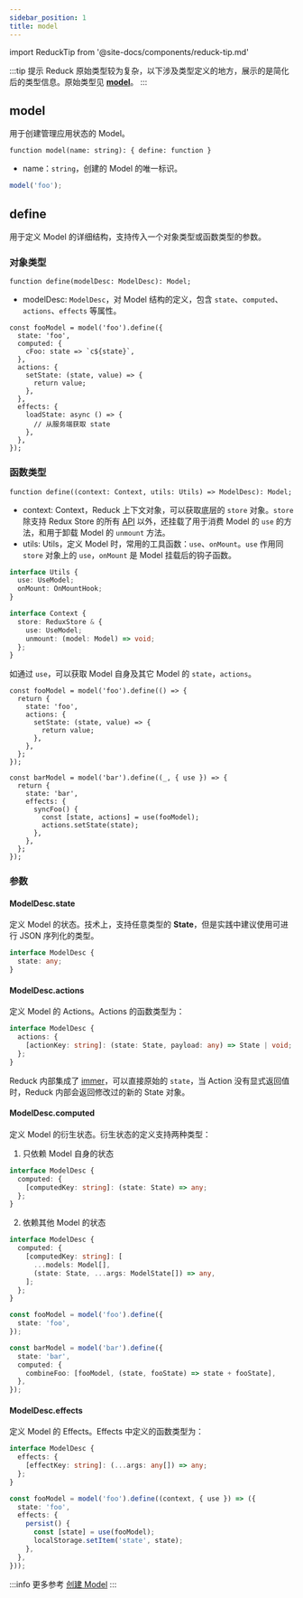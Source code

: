 ```yaml
---
sidebar_position: 1
title: model
---
```


import ReduckTip from '@site-docs/components/reduck-tip.md'

<ReduckTip />

:::tip 提示
Reduck 原始类型较为复杂，以下涉及类型定义的地方，展示的是简化后的类型信息。原始类型见 [**model**](https://github.com/modern-js-dev/reduck/blob/main/packages/store/src/model/model.ts)。
:::

## model

用于创建管理应用状态的 Model。

`function model(name: string): { define: function }`

- name：`string`，创建的 Model 的唯一标识。

```ts title="示例"
model('foo');
```

## define

用于定义 Model 的详细结构，支持传入一个对象类型或函数类型的参数。

### 对象类型

`function define(modelDesc: ModelDesc): Model;`

- modelDesc: `ModelDesc`，对 Model 结构的定义，包含 `state`、`computed`、`actions`、`effects` 等属性。

```tsx title="示例"
const fooModel = model('foo').define({
  state: 'foo',
  computed: {
    cFoo: state => `c${state}`,
  },
  actions: {
    setState: (state, value) => {
      return value;
    },
  },
  effects: {
    loadState: async () => {
      // 从服务端获取 state
    },
  },
});
```

### 函数类型

`function define((context: Context, utils: Utils) => ModelDesc): Model;`

- context: Context，Reduck 上下文对象，可以获取底层的 `store` 对象。`store` 除支持 Redux Store 的所有 [API](https://redux.js.org/api/store) 以外，还挂载了用于消费 Model 的 `use` 的方法，和用于卸载 Model 的 `unmount` 方法。
- utils: Utils，定义 Model 时，常用的工具函数：`use`、`onMount`。`use` 作用同 `store` 对象上的 `use`，`onMount` 是 Model 挂载后的钩子函数。

<!-- TODO: @anchao 调整类型 -->
```ts
interface Utils {
  use: UseModel;
  onMount: OnMountHook;
}

interface Context {
  store: ReduxStore & {
    use: UseModel;
    unmount: (model: Model) => void;
  };
}
```

如通过 `use`，可以获取 Model 自身及其它 Model 的 `state`，`actions`。

```tsx title="示例"
const fooModel = model('foo').define(() => {
  return {
    state: 'foo',
    actions: {
      setState: (state, value) => {
        return value;
      },
    },
  };
});

const barModel = model('bar').define((_, { use }) => {
  return {
    state: 'bar',
    effects: {
      syncFoo() {
        const [state, actions] = use(fooModel);
        actions.setState(state);
      },
    },
  };
});
```

### 参数

#### ModelDesc.state

定义 Model 的状态。技术上，支持任意类型的 **State**，但是实践中建议使用可进行 JSON 序列化的类型。

```ts
interface ModelDesc {
  state: any;
}
```

#### ModelDesc.actions

定义 Model 的 Actions。Actions 的函数类型为：

```ts
interface ModelDesc {
  actions: {
    [actionKey: string]: (state: State, payload: any) => State | void;
  };
}
```

Reduck 内部集成了 [immer](https://github.com/immerjs/immer)，可以直接原始的 `state`，当 Action 没有显式返回值时，Reduck 内部会返回修改过的新的 State 对象。

#### ModelDesc.computed

定义 Model 的衍生状态。衍生状态的定义支持两种类型：

1. 只依赖 Model 自身的状态

```ts
interface ModelDesc {
  computed: {
    [computedKey: string]: (state: State) => any;
  };
}
```

2. 依赖其他 Model 的状态

```ts
interface ModelDesc {
  computed: {
    [computedKey: string]: [
      ...models: Model[],
      (state: State, ...args: ModelState[]) => any,
    ];
  };
}
```

```ts title="示例"
const fooModel = model('foo').define({
  state: 'foo',
});

const barModel = model('bar').define({
  state: 'bar',
  computed: {
    combineFoo: [fooModel, (state, fooState) => state + fooState],
  },
});
```

#### ModelDesc.effects

定义 Model 的 Effects。Effects 中定义的函数类型为：

```ts
interface ModelDesc {
  effects: {
    [effectKey: string]: (...args: any[]) => any;
  };
}
```

```ts title="示例"
const fooModel = model('foo').define((context, { use }) => ({
  state: 'foo',
  effects: {
    persist() {
      const [state] = use(fooModel);
      localStorage.setItem('state', state);
    },
  },
}));
```

:::info 更多参考
[创建 Model](/docs/guides/topic-detail/model/define-model)
:::
